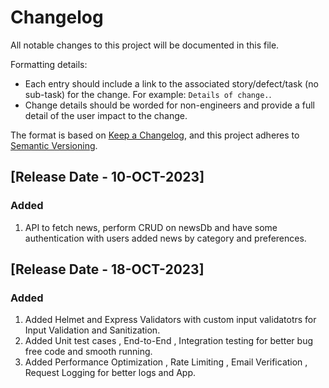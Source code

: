 # Changelog

All notable changes to this project will be documented in this file.

Formatting details:

- Each entry should include a link to the associated story/defect/task (no
  sub-task) for the change. For example:
  `Details of change.`.
- Change details should be worded for non-engineers and provide a full detail of
  the user impact to the change.

The format is based on [Keep a Changelog](https://keepachangelog.com/en/1.1.0/),
and this project adheres to
[Semantic Versioning](https://semver.org/spec/v2.0.0.html).

## [Release Date - 10-OCT-2023]

### Added

1. API to fetch news, perform CRUD on newsDb and have some authentication with users added news by category and preferences.

## [Release Date - 18-OCT-2023]

### Added

1. Added Helmet and Express Validators with custom input validatotrs for Input Validation and Sanitization.
2. Added Unit test cases , End-to-End , Integration testing for better bug free code and smooth running.
3. Added Performance Optimization , Rate Limiting , Email Verification , Request Logging for better logs and App.
